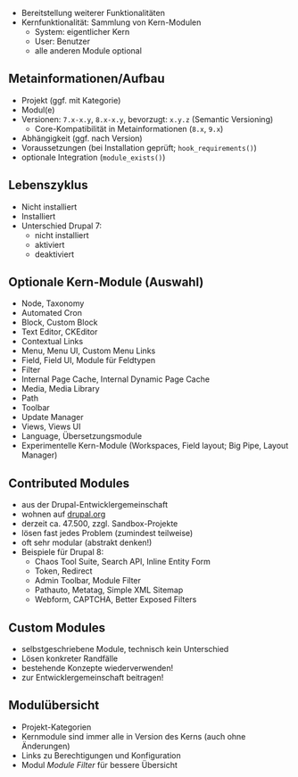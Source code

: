 - Bereitstellung weiterer Funktionalitäten
- Kernfunktionalität: Sammlung von Kern-Modulen
    - System: eigentlicher Kern
    - User: Benutzer
    - alle anderen Module optional

## Metainformationen/Aufbau

- Projekt (ggf. mit Kategorie)
- Modul(e)
- Versionen: `7.x-x.y`, `8.x-x.y`, bevorzugt: `x.y.z` (Semantic Versioning)
  - Core-Kompatibilität in Metainformationen (`8.x`, `9.x`)
- Abhängigkeit (ggf. nach Version)
- Voraussetzungen (bei Installation geprüft; `hook_requirements()`)
- optionale Integration (`module_exists()`)

## Lebenszyklus

- Nicht installiert
- Installiert
- Unterschied Drupal 7:
    - nicht installiert
    - aktiviert
    - deaktiviert

## Optionale Kern-Module (Auswahl)

- Node, Taxonomy
- Automated Cron
- Block, Custom Block
- Text Editor, CKEditor
- Contextual Links
- Menu, Menu UI, Custom Menu Links
- Field, Field UI, Module für Feldtypen
- Filter
- Internal Page Cache, Internal Dynamic Page Cache
- Media, Media Library
- Path
- Toolbar
- Update Manager
- Views, Views UI
- Language, Übersetzungsmodule
- Experimentelle Kern-Module (Workspaces, Field layout; Big Pipe, Layout
  Manager)

## Contributed Modules

- aus der Drupal-Entwicklergemeinschaft
- wohnen auf [drupal.org](https://www.drupal.org/project/project_module)
- derzeit ca. 47.500, zzgl. Sandbox-Projekte
- lösen fast jedes Problem (zumindest teilweise)
- oft sehr modular (abstrakt denken!)
- Beispiele für Drupal 8:
    - Chaos Tool Suite, Search API, Inline Entity Form
    - Token, Redirect
    - Admin Toolbar, Module Filter
    - Pathauto, Metatag, Simple XML Sitemap
    - Webform, CAPTCHA, Better Exposed Filters

## Custom Modules

- selbstgeschriebene Module, technisch kein Unterschied
- Lösen konkreter Randfälle
- bestehende Konzepte wiederverwenden!
- zur Entwicklergemeinschaft beitragen!

## Modulübersicht

- Projekt-Kategorien
- Kernmodule sind immer alle in Version des Kerns (auch ohne Änderungen)
- Links zu Berechtigungen und Konfiguration
- Modul _Module Filter_ für bessere Übersicht
